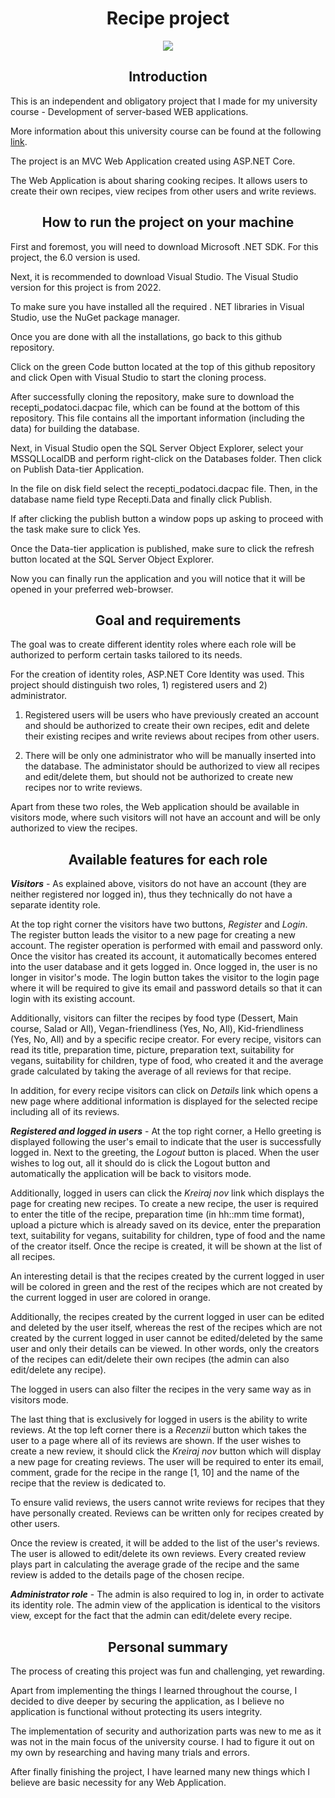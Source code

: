 <h1 align = center>Recipe project</h1>
<div align="center"><img src="https://png.pngtree.com/png-vector/20191129/ourmid/pngtree-hand-drawn-kitchen-tools-doodle-set-of-cooking-utensils-vector-illustration-png-image_2046732.jpg"></div>

 <b><h2 align = center>Introduction</h2></b>

This is an independent and obligatory project that I made for my university course - Development of server-based WEB applications.

More information about this university course can be found at the following <a href="https://feit.ukim.edu.mk/en/subject/development-of-server-based-web-applications/">link</a>.

The project is an MVC Web Application created using ASP.NET Core.

The Web Application is about sharing cooking recipes. It allows users to create their own recipes, view recipes from other users and write reviews.

<h2 align = center>How to run the project on your machine</h2>

First and foremost, you will need to download Microsoft .NET SDK. For this project, the 6.0 version is used.

Next, it is recommended to download Visual Studio. The Visual Studio version for this project is from 2022.

To make sure you have installed all the required . NET libraries in Visual Studio, use the NuGet package manager.

Once you are done with all the installations, go back to this github repository.

Click on the green Code button located at the top of this github repository and click Open with Visual Studio to start the cloning process.

After successfully cloning the repository, make sure to download the recepti_podatoci.dacpac file, which can be found at the bottom of this repository. This file contains all the important information (including the data) for building the database. 

Next, in Visual Studio open the SQL Server Object Explorer, select your MSSQLLocalDB and perform right-click on the Databases folder. Then click on Publish Data-tier Application.

In the file on disk field select the recepti_podatoci.dacpac file. Then, in the database name field type Recepti.Data and finally click Publish.

If after clicking the publish button a window pops up asking to proceed with the task make sure to click Yes.

Once the Data-tier application is published, make sure to click the refresh button located at the SQL Server Object Explorer.

Now you can finally run the application and you will notice that it will be opened in your preferred web-browser.

<h2 align = center>Goal and requirements</h2>

The goal was to create different identity roles where each role will be authorized to perform certain tasks tailored to its needs.

For the creation of identity roles, ASP.NET Core Identity was used. This project should distinguish two roles, 1) registered users and 2) administrator.

1) Registered users will be users who have previously created an account and should be authorized to create their own recipes, edit and delete their existing recipes and write reviews about recipes from other users.
  
2) There will be only one administrator who will be manually inserted into the database. The administator should be authorized to view all recipes and edit/delete them, but should not be authorized to create new recipes nor to write reviews.

Apart from these two roles, the Web application should be available in visitors mode, where such visitors will not have an account and will be only authorized to view the recipes.

<h2 align = center>Available features for each role</h2>

<b>*Visitors*</b> - As explained above, visitors do not have an account (they are neither registered nor logged in), thus they technically do not have a separate identity role.

At the top right corner the visitors have two buttons, *Register* and *Login*. The register button leads the visitor to a new page for creating a new account. The register operation is performed with email and password only. Once the visitor has created its account, it automatically becomes entered into the user database and it gets logged in. Once logged in, the user is no longer in visitor's mode. The login button takes the visitor to the login page where it will be required to give its email and password details so that it can login with its existing account. 

Additionally, visitors can filter the recipes by food type (Dessert, Main course, Salad or All), Vegan-friendliness (Yes, No, All), Kid-friendliness (Yes, No, All) and by a specific recipe creator. For every recipe, visitors can read its title, preparation time, picture, preparation text, suitability for vegans, suitability for children, type of food, who created it and the average grade calculated by taking the average of all reviews for that recipe. 

In addition, for every recipe visitors can click on *Details* link which opens a new page where additional information is displayed for the selected recipe including all of its reviews.

<b>*Registered and logged in users*</b> - At the top right corner, a Hello greeting is displayed following the user's email to indicate that the user is successfully logged in. Next to the greeting, the *Logout* button is placed. When the user wishes to log out, all it should do is click the Logout button and automatically the application will be back to visitors mode. 

Additionally, logged in users can click the *Kreiraj nov* link which displays the page for creating new recipes. To create a new recipe, the user is required to enter the title of the recipe, preparation time (in hh::mm time format), upload a picture which is already saved on its device, enter the preparation text, suitability for vegans, suitability for children, type of food and the name of the creator itself. Once the recipe is created, it will be shown at the list of all recipes. 

An interesting detail is that the recipes created by the current logged in user will be colored in green and the rest of the recipes which are not created by the current logged in user are colored in orange.

Additionally, the recipes created by the current logged in user can be edited and deleted by the user itself, whereas the rest of the recipes which are not created by the current logged in user cannot be edited/deleted by the same user and only their details can be viewed. In other words, only the creators of the recipes can edit/delete their own recipes (the admin can also edit/delete any recipe). 

The logged in users can also filter the recipes in the very same way as in visitors mode. 

The last thing that is exclusively for logged in users is the ability to write reviews. At the top left corner there is a *Recenzii* button which takes the user to a page where all of its reviews are shown. If the user wishes to create a new review, it should click the *Kreiraj nov* button which will display a new page for creating reviews. The user will be required to enter its email, comment, grade for the recipe in the range [1, 10] and the name of the recipe that the review is dedicated to.

To ensure valid reviews, the users cannot write reviews for recipes that they have personally created. Reviews can be written only for recipes created by other users.

Once the review is created, it will be added to the list of the user's reviews. The user is allowed to edit/delete its own reviews. Every created review plays part in calculating the average grade of the recipe and the same review is added to the details page of the chosen recipe.

<b>*Administrator role*</b> - The admin is also required to log in, in order to activate its identity role. The admin view of the application is identical to the visitors view, except for the fact that the admin can edit/delete every recipe.  

<h2 align = center>Personal summary</h2>

The process of creating this project was fun and challenging, yet rewarding. 

Apart from implementing the things I learned throughout the course, I decided to dive deeper by securing the application, as I believe no application is functional without protecting its users integrity.

The implementation of security and authorization parts was new to me as it was not in the main focus of the university course. I had to figure it out on my own by researching and having many trials and errors.

After finally finishing the project, I have learned many new things which I believe are basic necessity for any Web Application.    
